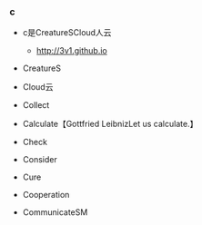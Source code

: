 ### c
* c是CreatureSCloud人云
  * http://3v1.github.io

* CreatureS
* Cloud云
* Collect
* Calculate【Gottfried LeibnizLet us calculate.】
* Check
* Consider
* Cure
* Cooperation
* CommunicateSM
